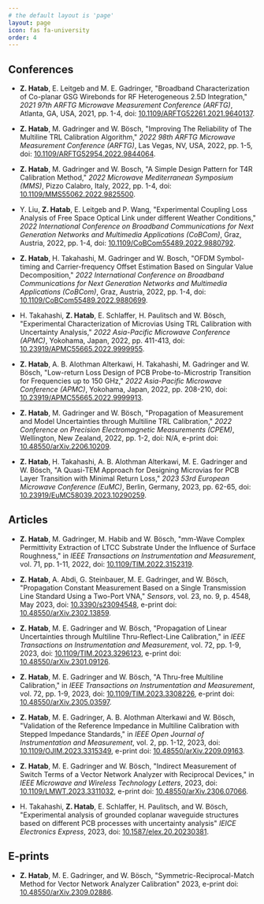 ```yaml
---
# the default layout is 'page'
layout: page
icon: fas fa-university
order: 4
---
```



## Conferences

- **Z. Hatab**, E. Leitgeb and M. E. Gadringer, "Broadband Characterization of Co-planar GSG Wirebonds for RF Heterogeneous 2.5D Integration," _2021 97th ARFTG Microwave Measurement Conference (ARFTG)_, Atlanta, GA, USA, 2021, pp. 1-4, doi: [10.1109/ARFTG52261.2021.9640137](https://doi.org/10.1109/ARFTG52261.2021.9640137).

- **Z. Hatab**, M. Gadringer and W. Bösch, "Improving The Reliability of The Multiline TRL Calibration Algorithm," _2022 98th ARFTG Microwave Measurement Conference (ARFTG)_, Las Vegas, NV, USA, 2022, pp. 1-5, doi: [10.1109/ARFTG52954.2022.9844064](https://doi.org/10.1109/ARFTG52954.2022.9844064).

- **Z. Hatab**, M. Gadringer and W. Bosch, "A Simple Design Pattern for T4R Calibration Method," _2022 Microwave Mediterranean Symposium (MMS)_, Pizzo Calabro, Italy, 2022, pp. 1-4, doi: [10.1109/MMS55062.2022.9825500](https://doi.org/10.1109/MMS55062.2022.9825500).

- Y. Liu, **Z. Hatab**, E. Leitgeb and P. Wang, "Experimental Coupling Loss Analysis of Free Space Optical Link under different Weather Conditions," _2022 International Conference on Broadband Communications for Next Generation Networks and Multimedia Applications (CoBCom)_, Graz, Austria, 2022, pp. 1-4, doi: [10.1109/CoBCom55489.2022.9880792](https://doi.org/10.1109/CoBCom55489.2022.9880792).

- **Z. Hatab**, H. Takahashi, M. Gadringer and W. Bosch, "OFDM Symbol-timing and Carrier-frequency Offset Estimation Based on Singular Value Decomposition," _2022 International Conference on Broadband Communications for Next Generation Networks and Multimedia Applications (CoBCom)_, Graz, Austria, 2022, pp. 1-4, doi: [10.1109/CoBCom55489.2022.9880699](https://doi.org/10.1109/CoBCom55489.2022.9880699).

- H. Takahashi, **Z. Hatab**, E. Schlaffer, H. Paulitsch and W. Bösch, "Experimental Characterization of Microvias Using TRL Calibration with Uncertainty Analysis," _2022 Asia-Pacific Microwave Conference (APMC)_, Yokohama, Japan, 2022, pp. 411-413, doi: [10.23919/APMC55665.2022.9999955](https://doi.org/10.23919/APMC55665.2022.9999955).

- **Z. Hatab**, A. B. Alothman Alterkawi, H. Takahashi, M. Gadringer and W. Bösch, "Low-return Loss Design of PCB Probe-to-Microstrip Transition for Frequencies up to 150 GHz," _2022 Asia-Pacific Microwave Conference (APMC)_, Yokohama, Japan, 2022, pp. 208-210, doi: [10.23919/APMC55665.2022.9999913](https://doi.org/10.23919/APMC55665.2022.9999913).

- **Z. Hatab**, M. Gadringer and W. Bösch, "Propagation of Measurement and Model Uncertainties through Multiline TRL Calibration," _2022 Conference on Precision Electromagnetic Measurements (CPEM)_, Wellington, New Zealand, 2022, pp. 1-2, doi: N/A, e-print doi: [10.48550/arXiv.2206.10209](https://doi.org/10.48550/arXiv.2206.10209).

- **Z. Hatab**, H. Takahashi, A. B. Alothman Alterkawi, M. E. Gadringer and W. Bösch, "A Quasi-TEM Approach for Designing Microvias for PCB Layer Transition with Minimal Return Loss," _2023 53rd European Microwave Conference (EuMC)_, Berlin, Germany, 2023, pp. 62-65, doi: [10.23919/EuMC58039.2023.10290259](https://doi.org/10.23919/EuMC58039.2023.10290259).

## Articles

- **Z. Hatab**, M. Gadringer, M. Habib and W. Bösch, "mm-Wave Complex Permittivity Extraction of LTCC Substrate Under the Influence of Surface Roughness," in _IEEE Transactions on Instrumentation and Measurement_, vol. 71, pp. 1-11, 2022, doi: [10.1109/TIM.2022.3152319](https://doi.org/10.1109/TIM.2022.3152319).

- **Z. Hatab**, A. Abdi, G. Steinbauer, M. E. Gadringer, and W. Bösch, "Propagation Constant Measurement Based on a Single Transmission Line Standard Using a Two-Port VNA," _Sensors_, vol. 23, no. 9, p. 4548, May 2023, doi: [10.3390/s23094548](https://doi.org/10.3390/s23094548), e-print doi: [10.48550/arXiv.2302.13859](https://doi.org/10.48550/arXiv.2302.13859).

- **Z. Hatab**, M. E. Gadringer and W. Bösch, "Propagation of Linear Uncertainties through Multiline Thru-Reflect-Line Calibration," in _IEEE Transactions on Instrumentation and Measurement_, vol. 72, pp. 1-9, 2023, doi: [10.1109/TIM.2023.3296123](https://doi.org/10.1109/TIM.2023.3296123), e-print doi: [10.48550/arXiv.2301.09126](https://doi.org/10.48550/arXiv.2301.09126).

- **Z. Hatab**, M. E. Gadringer and W. Bösch, "A Thru-free Multiline Calibration," in _IEEE Transactions on Instrumentation and Measurement_, vol. 72, pp. 1-9, 2023, doi: [10.1109/TIM.2023.3308226](https://doi.org/10.1109/TIM.2023.3308226), e-print doi: [10.48550/arXiv.2305.03597](https://doi.org/10.48550/arXiv.2305.03597).

- **Z. Hatab**, M. E. Gadringer, A. B. Alothman Alterkawi and W. Bösch, "Validation of the Reference Impedance in Multiline Calibration with Stepped Impedance Standards," in _IEEE Open Journal of Instrumentation and Measurement_, vol. 2, pp. 1-12, 2023, doi: [10.1109/OJIM.2023.3315349](https://doi.org/10.1109/OJIM.2023.3315349), e-print doi: [10.48550/arXiv.2209.09163](https://doi.org/10.48550/arXiv.2209.09163).

- **Z. Hatab**, M. E. Gadringer and W. Bösch, "Indirect Measurement of Switch Terms of a Vector Network Analyzer with Reciprocal Devices,"  in _IEEE Microwave and Wireless Technology Letters_, 2023, doi: [10.1109/LMWT.2023.3311032](https://doi.org/10.1109/LMWT.2023.3311032), e-print doi: [10.48550/arXiv.2306.07066](https://doi.org/10.48550/arXiv.2306.07066).

- H. Takahashi, **Z. Hatab**, E. Schlaffer, H. Paulitsch, and W. Bösch, "Experimental analysis of grounded coplanar waveguide structures based on different PCB processes with uncertainty analysis" _IEICE Electronics Express_, 2023, doi: [10.1587/elex.20.20230381](https://doi.org/10.1587/elex.20.20230381).

## E-prints

- **Z. Hatab**, M. E. Gadringer, and W. Bösch, "Symmetric-Reciprocal-Match Method for Vector Network Analyzer Calibration" 2023, e-print doi: [10.48550/arXiv.2309.02886](https://doi.org/10.48550/arXiv.2309.02886).

